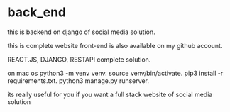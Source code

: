 # back_end
 
this is backend on django of social media solution.

this is complete website front-end is also available on my github account.

REACT.JS, DJANGO, RESTAPI complete solution.

on mac os 
    python3 -m venv venv.
    source venv/bin/activate.
    pip3 install -r requirements.txt.
    python3 manage.py runserver.
    
its really useful for you if you want a full stack website of social media solution
